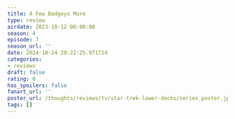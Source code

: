 ```yaml
---
title: A Few Badgeys More
type: review
airdate: 2023-10-12 00:00:00
season: 4
episode: 7
season_url: ''
date: 2024-10-24 20:22:25.971714
categories:
- reviews
draft: false
rating: 0
has_spoilers: false
fanart_url: ''
poster_url: /thoughts/reviews/tv/star-trek-lower-decks/series_poster.jpg
tags: []
---
```


